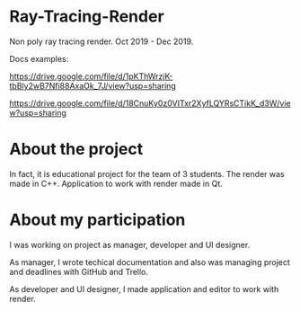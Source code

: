 # Ray-Tracing-Render
Non poly ray tracing render. Oct 2019 - Dec 2019.

Docs examples:

https://drive.google.com/file/d/1pKThWrzjK-tbBly2wB7Nfi88AxaOk_7J/view?usp=sharing

https://drive.google.com/file/d/18CnuKy0z0VITxr2XyfLQYRsCTikK_d3W/view?usp=sharing


# About the project

In fact, it is educational project for the team of 3 students.
The render was made in C++. Application to work with render made in Qt. 


# About my participation

I was working on project as manager, developer and UI designer.

As manager, I wrote techical documentation and also was managing project and deadlines with GitHub and Trello.

As developer and UI designer, I made application and editor to work with render.
